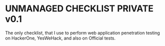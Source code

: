 # UNMANAGED CHECKLIST PRIVATE v0.1
The only checklist, that I use to perform web application penetration testing on HackerOne, YesWeHack, and also on Official tests.
